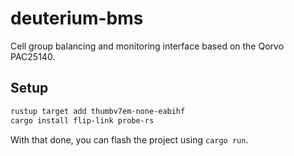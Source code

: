 # deuterium-bms

Cell group balancing and monitoring interface based on the Qorvo PAC25140.

## Setup

```sh
rustup target add thumbv7em-none-eabihf
cargo install flip-link probe-rs
```

With that done, you can flash the project using `cargo run`.
